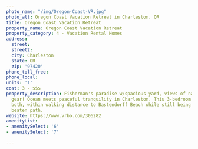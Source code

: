 ```yaml
---
photo_name: "/img/Oregon-Coast-VR.jpg"
photo_alt: Oregon Coast Vacation Retreat in Charleston, OR
title: Oregon Coast Vacation Retreat
property_name: Oregon Coast Vacation Retreat
property_category: 4 - Vacation Rental Homes
address:
  street: 
  street2: 
  city: Charleston
  state: OR
  zip: '97420'
phone_toll_free: 
phone_local: 
units: '1'
cost: 3 - $$$
property_description: Fisherman's paradise w/spacious yard, views of nature & crabbing
  gear! Ocean meets peaceful tranquility in Charleston. This 3-bedroom home offers
  both, within walking distance to Bastendorff Beach while still being just off the
  beaten path.
website: https://www.vrbo.com/306282
amenityList:
- amenitySelect: '6'
- amenitySelect: '7'

---
```


